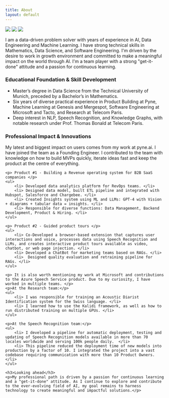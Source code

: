 ```yaml
---
title: About
layout: default
---
```


<div class="row content-row">
<div class="col-12 col-sm-4">
    <img src="{{ site.baseurl }}/images/bio.jpg">
    <img src="{{ site.baseurl }}/images/bio.jpg">
    <img src="{{ site.baseurl }}/images/bio.jpg">
</div>
<div class="col-12 col-sm-8">
    <p>I am a data-driven problem solver with years of experience in AI, Data Engineering and Machine Learning. I have strong technical skills in Mathematics, Data Science, and Software Engineering. I'm driven by the desire to work in growth environment and committed to make a meaningful impact on the world through AI. I'm a team player with a strong "get-it-done" attitude and a passion for continuous learning.</p>
    <h3>Educational Foundation & Skill Development</h3>
    <ul>
        <li>Master’s degree in Data Science from the Technical University of Munich, preceded by a Bachelor’s in Mathematics.</li>
        <li>Six years of diverse practical experience in Product Building at Pyne, Machine Learning at Genesis and Mergespot, Software Engineering at Microsoft and Tacto, and Research at Telecom Paris.</li>
        <li>Deep interest in NLP, Speech Recognition, and Knowledge Graphs, with notable research under Prof. Thomas Bonald at Telecom Paris.</li>
    </ul>
    <h3>Professional Impact & Innovations</h3>
    <p>My latest and biggest impact on users comes from my work at pyne.ai. I have joined the team as a Founding Engineer. I contributed to the team with knowledge on how to build MVPs quickly, 
    iterate ideas fast and keep the product at the centre of everything.</p>
    
    <p> Product #1 - Building a Revenue operating system for B2B SaaS companies </p>
    <ul>
        <li> Developed data analytics platform for RevOps teams. </li>
        <li> Designed data model, built ETL pipeline and integrated with Hubspot, Salesforce and Chargebee. </li>
        <li> Created Insights system using ML and LLMs: GPT-4 with Vision + diagrams + tabular data = insights. </li>
        <li> Responsible for diverse functions: Data Management, Backend Development, Product & Hiring. </li>
    </ul>

    <p> Product #2 - Guided product tours </p>
    <ul>
        <li> Co-Developed a browser-based extension that captures user interactions and voice, processes data using Speech Recognition and LLMs, and creates interactive product tours available as video, chatbot, or web page injection. </li>
        <li> Developed a ChatBot for marketing teams based on RAGs. </li>
        <li>  Designed quality evaluation and retraining pipeline for RAGs. </li>
    </ul>
    
    <p> It is also worth mentioning my work at Microsoft and contributions to the Azure Speech Service product. Due to my curiosity, I have worked in multiple teams. </p>
    <p>At the Research team:</p>
    <ul>
        <li> I was responsible for training an Acoustic Diarist Identification system for the Swiss language. </li>
        <li> I learned how to use the Kalidi framework, as well as how to run distributed training on multiple GPUs. </li>
    </ul>

    <p>At the Speech Recognition team:</p>
    <ul>
        <li> I developed a pipeline for automatic deployment, testing and updating of Speech Recognition models available in more than 70 locales worldwide and serving 100k people daily.  </li>
        <li> This pipeline reduced the deployment time of new models into production by a factor of 10. I integrated the project into a vast codebase requiring communication with more than 10 Product Owners. </li>
    </ul>

    <h3>Looking ahead</h3>
    <p>My professional path is driven by a passion for continuous learning and a "get-it-done" attitude. As I continue to explore and contribute to the ever-evolving field of AI, my goal remains to harness technology to create meaningful and impactful solutions.</p>
</div>